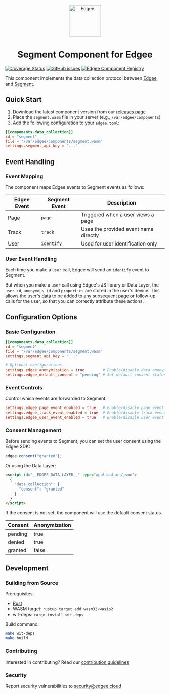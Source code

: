 <div align="center">
<p align="center">
  <a href="https://www.edgee.cloud">
    <picture>
      <source media="(prefers-color-scheme: dark)" srcset="https://cdn.edgee.cloud/img/component-dark.svg">
      <img src="https://cdn.edgee.cloud/img/component.svg" height="100" alt="Edgee">
    </picture>
  </a>
</p>
</div>


<h1 align="center">Segment Component for Edgee</h1>

[![Coverage Status](https://coveralls.io/repos/github/edgee-cloud/segment-component/badge.svg)](https://coveralls.io/github/edgee-cloud/segment-component)
[![GitHub issues](https://img.shields.io/github/issues/edgee-cloud/segment-component.svg)](https://github.com/edgee-cloud/segment-component/issues)
[![Edgee Component Registry](https://img.shields.io/badge/Edgee_Component_Registry-Public-green.svg)](https://www.edgee.cloud/edgee/segment)

This component implements the data collection protocol between [Edgee](https://www.edgee.cloud) and [Segment](https://segment.com).

## Quick Start

1. Download the latest component version from our [releases page](../../releases)
2. Place the `segment.wasm` file in your server (e.g., `/var/edgee/components`)
3. Add the following configuration to your `edgee.toml`:

```toml
[[components.data_collection]]
id = "segment"
file = "/var/edgee/components/segment.wasm"
settings.segment_api_key = "..."
```

## Event Handling

### Event Mapping
The component maps Edgee events to Segment events as follows:

| Edgee Event | Segment Event  | Description |
|-------------|--------------|-------------|
| Page        | `page`  | Triggered when a user views a page |
| Track       | `track` | Uses the provided event name directly |
| User        | `identify` | Used for user identification only |

### User Event Handling
Each time you make a `user` call, Edgee will send an `identify` event to Segment.

But when you make a `user` call using Edgee's JS library or Data Layer, the `user_id`, `anonymous_id` and `properties` are stored in the user's device.
This allows the user's data to be added to any subsequent page or follow-up calls for the user, so that you can correctly attribute these actions.

## Configuration Options

### Basic Configuration
```toml
[[components.data_collection]]
id = "segment"
file = "/var/edgee/components/segment.wasm"
settings.segment_api_key = "..."

# Optional configurations
settings.edgee_anonymization = true        # Enable/disable data anonymization in case of pending or denied consent
settings.edgee_default_consent = "pending" # Set default consent status if not specified by the user
```

### Event Controls
Control which events are forwarded to Segment:
```toml
settings.edgee_page_event_enabled = true   # Enable/disable page event
settings.edgee_track_event_enabled = true  # Enable/disable track event
settings.edgee_user_event_enabled = true   # Enable/disable user event
```

### Consent Management
Before sending events to Segment, you can set the user consent using the Edgee SDK: 
```javascript
edgee.consent("granted");
```

Or using the Data Layer:
```html
<script id="__EDGEE_DATA_LAYER__" type="application/json">
  {
    "data_collection": {
      "consent": "granted"
    }
  }
</script>
```

If the consent is not set, the component will use the default consent status.

| Consent | Anonymization | 
|---------|---------------|
| pending | true          |
| denied  | true          |
| granted | false         |

## Development

### Building from Source
Prerequisites:
- [Rust](https://www.rust-lang.org/tools/install)
- WASM target: `rustup target add wasm32-wasip2`
- wit-deps: `cargo install wit-deps`

Build command:
```bash
make wit-deps
make build
```

### Contributing
Interested in contributing? Read our [contribution guidelines](./CONTRIBUTING.md)

### Security
Report security vulnerabilities to [security@edgee.cloud](mailto:security@edgee.cloud)